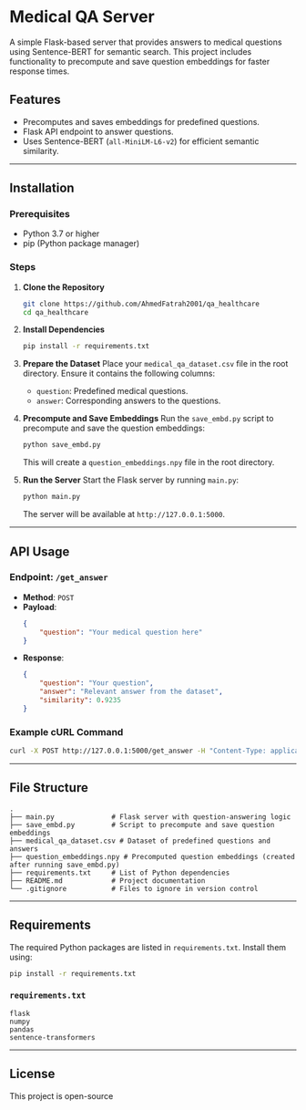 
# Medical QA Server

A simple Flask-based server that provides answers to medical questions using Sentence-BERT for semantic search. This project includes functionality to precompute and save question embeddings for faster response times.

## Features

- Precomputes and saves embeddings for predefined questions.
- Flask API endpoint to answer questions.
- Uses Sentence-BERT (`all-MiniLM-L6-v2`) for efficient semantic similarity.

---

## Installation

### Prerequisites
- Python 3.7 or higher
- pip (Python package manager)

### Steps

1. **Clone the Repository**
   ```bash
   git clone https://github.com/AhmedFatrah2001/qa_healthcare
   cd qa_healthcare
   ```

2. **Install Dependencies**
   ```bash
   pip install -r requirements.txt
   ```

3. **Prepare the Dataset**
   Place your `medical_qa_dataset.csv` file in the root directory. Ensure it contains the following columns:
   - `question`: Predefined medical questions.
   - `answer`: Corresponding answers to the questions.

4. **Precompute and Save Embeddings**
   Run the `save_embd.py` script to precompute and save the question embeddings:
   ```bash
   python save_embd.py
   ```
   This will create a `question_embeddings.npy` file in the root directory.

5. **Run the Server**
   Start the Flask server by running `main.py`:
   ```bash
   python main.py
   ```
   The server will be available at `http://127.0.0.1:5000`.

---

## API Usage

### Endpoint: `/get_answer`
- **Method**: `POST`
- **Payload**:
  ```json
  {
      "question": "Your medical question here"
  }
  ```
- **Response**:
  ```json
  {
      "question": "Your question",
      "answer": "Relevant answer from the dataset",
      "similarity": 0.9235
  }
  ```

### Example cURL Command
```bash
curl -X POST http://127.0.0.1:5000/get_answer -H "Content-Type: application/json" -d '{"question": "What are the symptoms of diabetes?"}'
```

---

## File Structure

```
.
├── main.py              # Flask server with question-answering logic
├── save_embd.py         # Script to precompute and save question embeddings
├── medical_qa_dataset.csv # Dataset of predefined questions and answers
├── question_embeddings.npy # Precomputed question embeddings (created after running save_embd.py)
├── requirements.txt     # List of Python dependencies
├── README.md            # Project documentation
└── .gitignore           # Files to ignore in version control
```

---

## Requirements

The required Python packages are listed in `requirements.txt`. Install them using:
```bash
pip install -r requirements.txt
```

### `requirements.txt`
```
flask
numpy
pandas
sentence-transformers
```

---

## License

This project is open-source
